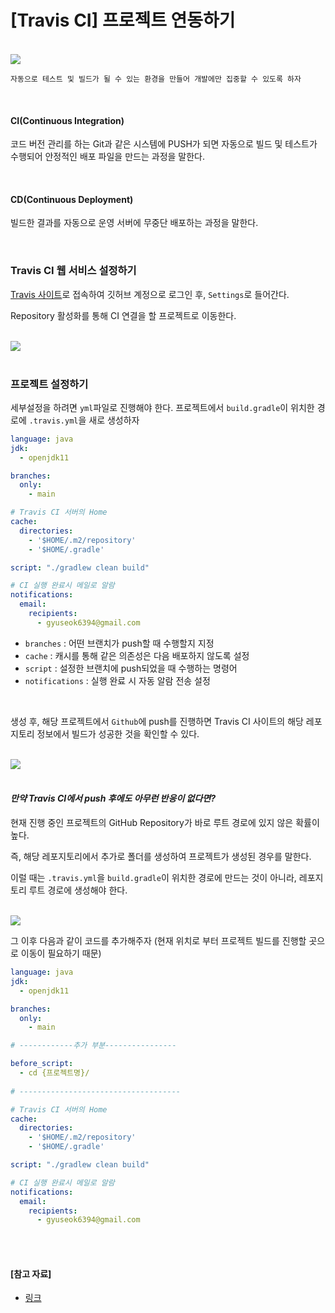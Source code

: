 # [Travis CI] 프로젝트 연동하기

<br>

<img src="https://img1.daumcdn.net/thumb/R1280x0/?scode=mtistory2&fname=https%3A%2F%2Fblog.kakaocdn.net%2Fdn%2FbMIduW%2FbtrfWMtiPEC%2FENLpZFdHhIVcpV31IWNBcK%2Fimg.jpg">

<br>

```
자동으로 테스트 및 빌드가 될 수 있는 환경을 만들어 개발에만 집중할 수 있도록 하자
```

<br>

#### CI(Continuous Integration)

코드 버전 관리를 하는 Git과 같은 시스템에 PUSH가 되면 자동으로 빌드 및 테스트가 수행되어 안정적인 배포 파일을 만드는 과정을 말한다.

<br>

#### CD(Continuous Deployment)

빌드한 결과를 자동으로 운영 서버에 무중단 배포하는 과정을 말한다.

<br>

### Travis CI 웹 서비스 설정하기

[Travis 사이트](https://www.travis-ci.com/)로 접속하여 깃허브 계정으로 로그인 후, `Settings`로 들어간다.

Repository 활성화를 통해 CI 연결을 할 프로젝트로 이동한다.

<br>

<img src="https://img1.daumcdn.net/thumb/R1280x0/?scode=mtistory2&fname=https%3A%2F%2Fblog.kakaocdn.net%2Fdn%2FcpCgp3%2Fbtrf1hF3DBd%2F6y2x40HdH0Ko8ZUB4kHV90%2Fimg.jpg">

<br>

<br>

### 프로젝트 설정하기

세부설정을 하려면 `yml`파일로 진행해야 한다. 프로젝트에서 `build.gradle`이 위치한 경로에 `.travis.yml`을 새로 생성하자

```yml
language: java
jdk:
  - openjdk11

branches:
  only:
    - main

# Travis CI 서버의 Home
cache:
  directories:
    - '$HOME/.m2/repository'
    - '$HOME/.gradle'

script: "./gradlew clean build"

# CI 실행 완료시 메일로 알람
notifications:
  email:
    recipients:
      - gyuseok6394@gmail.com
```

- `branches` : 어떤 브랜치가 push할 때 수행할지 지정
- `cache` : 캐시를 통해 같은 의존성은 다음 배포하지 않도록 설정
- `script` : 설정한 브랜치에 push되었을 때 수행하는 명령어
- `notifications` : 실행 완료 시 자동 알람 전송 설정

<br>

생성 후, 해당 프로젝트에서 `Github`에 push를 진행하면 Travis CI 사이트의 해당 레포지토리 정보에서 빌드가 성공한 것을 확인할 수 있다.

<br>

<img src="https://img1.daumcdn.net/thumb/R1280x0/?scode=mtistory2&fname=https%3A%2F%2Fblog.kakaocdn.net%2Fdn%2FbwMGb1%2FbtrfXzHcn2G%2FFjODgalLKrzYNvsx5COlxK%2Fimg.jpg">

<br>

<br>

#### *만약 Travis CI에서 push 후에도 아무런 반응이 없다면?*

현재 진행 중인 프로젝트의 GitHub Repository가 바로 루트 경로에 있지 않은 확률이 높다.

즉, 해당 레포지토리에서 추가로 폴더를 생성하여 프로젝트가 생성된 경우를 말한다.

이럴 때는 `.travis.yml`을  `build.gradle`이 위치한 경로에 만드는 것이 아니라, 레포지토리 루트 경로에 생성해야 한다.

<br>

<img src="https://img1.daumcdn.net/thumb/R1280x0/?scode=mtistory2&fname=https%3A%2F%2Fblog.kakaocdn.net%2Fdn%2FzdMai%2Fbtrf1iEWSaG%2Fq2FZkc3HXXo0Nnes2MYegk%2Fimg.jpg">

<br>

그 이후 다음과 같이 코드를 추가해주자 (현재 위치로 부터 프로젝트 빌드를 진행할 곳으로 이동이 필요하기 때문)

```yml
language: java
jdk:
  - openjdk11

branches:
  only:
    - main

# ------------추가 부분----------------

before_script:
  - cd {프로젝트명}/
  
# ------------------------------------

# Travis CI 서버의 Home
cache:
  directories:
    - '$HOME/.m2/repository'
    - '$HOME/.gradle'

script: "./gradlew clean build"

# CI 실행 완료시 메일로 알람
notifications:
  email:
    recipients:
      - gyuseok6394@gmail.com
```

<br>

<br>

#### [참고 자료]

- [링크](https://github.com/jojoldu/freelec-springboot2-webservice)

<br>